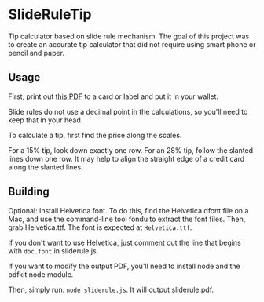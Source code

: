 SlideRuleTip
============

Tip calculator based on slide rule mechanism.
The goal of this project was to create an accurate tip calculator
that did not require using smart phone or pencil and paper.

Usage
-----

First, print out [this PDF](https://drive.google.com/file/d/0BxSD5KoZoFD4SXdoR0w5LTJJTkU/edit?usp=sharing)
to a card or label and put it in your wallet.

Slide rules do not use a decimal point in the calculations, so you'll need to keep
that in your head.

To calculate a tip, first find the price along the scales.

For a 15% tip, look down exactly one row.
For an 28% tip, follow the slanted lines down one row.
It may help to align the straight edge of a credit card along the slanted lines.

Building
--------

Optional: Install Helvetica font. To do this, find the Helvetica.dfont file on a Mac,
and use the command-line tool fondu to extract the font files. Then, grab Helvetica.ttf.
The font is expected at `Helvetica.ttf`.

If you don't want to use Helvetica, just comment out the line that begins with
`doc.font` in sliderule.js.

If you want to modify the output PDF, you'll need to install node and the pdfkit node module.

Then, simply run: `node sliderule.js`. It will output sliderule.pdf.
